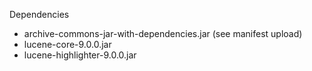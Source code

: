 Dependencies

* archive-commons-jar-with-dependencies.jar (see manifest upload)
* lucene-core-9.0.0.jar
* lucene-highlighter-9.0.0.jar
